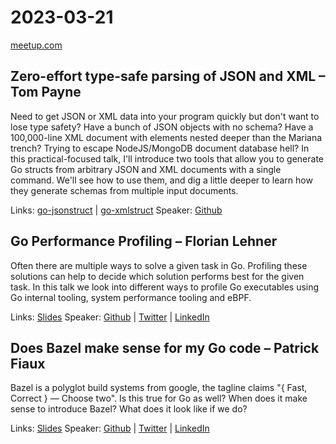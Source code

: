 # 2023-03-21

[meetup.com](https://www.meetup.com/de-DE/berner-go-meetup/events/291290566/)

## Zero-effort type-safe parsing of JSON and XML – Tom Payne
Need to get JSON or XML data into your program quickly but don't want to lose type safety? Have a bunch of JSON objects with no schema? Have a 100,000-line XML document with elements nested deeper than the Mariana trench? Trying to escape NodeJS/MongoDB document database hell?
In this practical-focused talk, I'll introduce two tools that allow you to generate Go structs from arbitrary JSON and XML documents with a single command. We'll see how to use them, and dig a little deeper to learn how they generate schemas from multiple input documents.

Links: [go-jsonstruct](https://github.com/twpayne/go-jsonstruct) | [go-xmlstruct](https://github.com/twpayne/go-xmlstruct)
Speaker: [Github](https://github.com/twpayne)

## Go Performance Profiling – Florian Lehner
Often there are multiple ways to solve a given task in Go. Profiling these solutions can help to decide which solution performs best for the given task. In this talk we look into different ways to profile Go executables using Go internal tooling, system performance tooling and eBPF.

Links: [Slides](https://github.com/florianl/talks/blob/master/2022-zrh-goperf.pdf)
Speaker: [Github](https://github.com/florianl) | [Twitter](https://twitter.com/0x0F10) | [LinkedIn](https://www.linkedin.com/in/florian-lehner/)

## Does Bazel make sense for my Go code – Patrick Fiaux
Bazel is a polyglot build systems from google, the tagline claims "{ Fast, Correct } — Choose two". Is this true for Go as well? When does it make sense to introduce Bazel? What does it look like if we do?

Links: [Slides](pfiaux_bazel_barnergo20231.pdf)
Speaker: [Github](https://github.com/pfiaux) | [Twitter](https://twitter.com/swisspaaat) | [LinkedIn](https://ch.linkedin.com/in/patrickfiaux)
